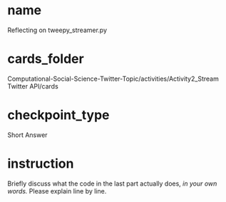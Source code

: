 # name

Reflecting on tweepy_streamer.py

# cards_folder
Computational-Social-Science-Twitter-Topic/activities/Activity2_Stream Twitter API/cards
# checkpoint_type
Short Answer

# instruction

Briefly discuss what the code in the last part actually does, *in your own words.* Please explain line by line. 